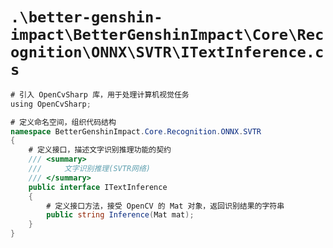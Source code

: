 # `.\better-genshin-impact\BetterGenshinImpact\Core\Recognition\ONNX\SVTR\ITextInference.cs`

```cs
# 引入 OpenCvSharp 库，用于处理计算机视觉任务
﻿using OpenCvSharp;

# 定义命名空间，组织代码结构
namespace BetterGenshinImpact.Core.Recognition.ONNX.SVTR
{
    # 定义接口，描述文字识别推理功能的契约
    /// <summary>
    ///     文字识别推理(SVTR网络)
    /// </summary>
    public interface ITextInference
    {
        # 定义接口方法，接受 OpenCV 的 Mat 对象，返回识别结果的字符串
        public string Inference(Mat mat);
    }
}
```